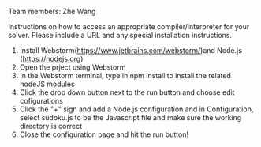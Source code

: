 Team members: 
Zhe Wang


Instructions on how to access an appropriate compiler/interpreter for your solver. Please
include a URL and any special installation instructions.

1. Install Webstorm(https://www.jetbrains.com/webstorm/)and Node.js (https://nodejs.org)
2. Open the prject using Webstorm
2. In the Webstorm terminal, type in npm install to install the related nodeJS modules
3. Click the drop down button next to the run button and choose edit cofigurations
4. Click the "+" sign and add a Node.js configuration and in Configuration, select sudoku.js to be the Javascript file and make sure the working directory is correct
5. Close the configuration page and hit the run button!

